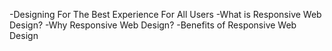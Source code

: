 -Designing For The Best Experience For All Users
-What is Responsive Web Design?
-Why  Responsive Web Design?
-Benefits of Responsive Web Design
